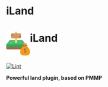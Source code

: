 # iLand

<h1>iLand<img src="assets/images/icon.png" height="64" width="64" align="left"></img></h1><br/>

[![Lint](https://poggit.pmmp.io/ci.shield/David-pm-pl/iLand/iLand)](https://poggit.pmmp.io/ci/David-pm-pl/iLand/iLand)

**Powerful land plugin, based on PMMP**
